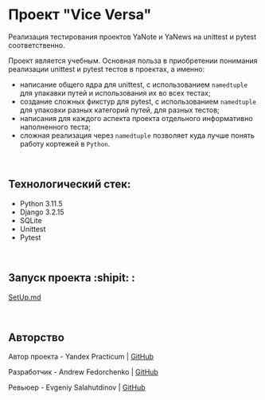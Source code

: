 # Проект "Vice Versa"
Реализация тестирования проектов YaNote и YaNews на unittest и pytest   соответственно.

Проект является учебным. Основная польза в приобретении понимания реализации unittest и pytest тестов в проектах, а именно:
- написание общего ядра для unittest, с использованием `namedtuple` для упакавки путей и использования их во всех тестах;
- создание сложных фикстур для pytest, с использованием `namedtuple` для упаковки разных категорий путей, для разных тестов;
- написания для каждого аспекта проекта отдельного информативно наполненного теста;
- сложная реализация через `namedtuple` позволяет куда лучше понять работу кортежей в `Python`.

<br>

## Технологический стек:
- Python 3.11.5
- Django 3.2.15
- SQLite
- Unittest
- Pytest

<br>

## Запуск проекта :shipit: :
[SetUp.md](./SetUp.md)

<br>

## Авторство
Автор проекта - Yandex Practicum | [GitHub](https://github.com/yandex-praktikum)

Разработчик - Andrew Fedorchenko | [GitHub](https://github.com/Furturnax)

Ревьюер - Evgeniy Salahutdinov | [GitHub](https://github.com/EugeneSal)